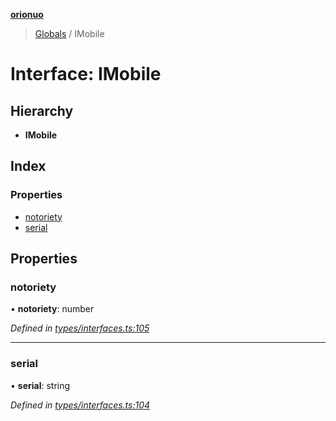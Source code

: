 **[orionuo](../README.md)**

> [Globals](../globals.md) / IMobile

# Interface: IMobile

## Hierarchy

* **IMobile**

## Index

### Properties

* [notoriety](imobile.md#notoriety)
* [serial](imobile.md#serial)

## Properties

### notoriety

•  **notoriety**: number

*Defined in [types/interfaces.ts:105](https://github.com/msviha/orionuo/blob/5345ecb/src/types/interfaces.ts#L105)*

___

### serial

•  **serial**: string

*Defined in [types/interfaces.ts:104](https://github.com/msviha/orionuo/blob/5345ecb/src/types/interfaces.ts#L104)*
